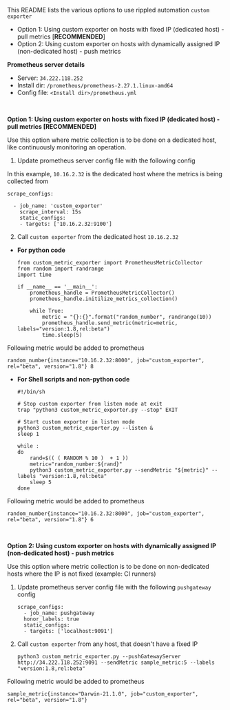This README lists the various options to use rippled automation `custom exporter`

- Option 1: Using custom exporter on hosts with fixed IP (dedicated host) - pull metrics [**RECOMMENDED**]
- Option 2: Using custom exporter on hosts with dynamically assigned IP (non-dedicated host) - push metrics

**Prometheus server details**
- Server: `34.222.118.252` 
- Install dir: `/prometheus/prometheus-2.27.1.linux-amd64`
- Config file: `<Install dir>/prometheus.yml`

<br/>

**Option 1: Using custom exporter on hosts with fixed IP (dedicated host) - pull metrics [RECOMMENDED]**

Use this option where metric collection is to be done on a dedicated host, like continuously monitoring an operation.
1. Update prometheus server config file with the following config
   
In this example, `10.16.2.32` is the dedicated host where the metrics is being collected from
   ```
   scrape_configs:

     - job_name: 'custom_exporter'
       scrape_interval: 15s
       static_configs:
       - targets: ['10.16.2.32:9100']
   ```

2. Call `custom exporter` from the dedicated host `10.16.2.32` 
- **For python code**
    ```
    from custom_metric_exporter import PrometheusMetricCollector
    from random import randrange
    import time
  
    if __name__ == '__main__':
        prometheus_handle = PrometheusMetricCollector()
        prometheus_handle.initilize_metrics_collection()
    
        while True:
            metric = "{}:{}".format("random_number", randrange(10))
            prometheus_handle.send_metric(metric=metric, labels="version:1.8,rel:beta")
            time.sleep(5)
    ```


Following metric would be added to prometheus

`random_number{instance="10.16.2.32:8000", job="custom_exporter", rel="beta", version="1.8"} 8`

- **For Shell scripts and non-python code**
    ```
    #!/bin/sh
      
    # Stop custom exporter from listen mode at exit
    trap "python3 custom_metric_exporter.py --stop" EXIT

    # Start custom exporter in listen mode
    python3 custom_metric_exporter.py --listen &
    sleep 1
    
    while :
    do
        rand=$(( ( RANDOM % 10 )  + 1 ))
        metric="random_number:${rand}"
        python3 custom_metric_exporter.py --sendMetric "${metric}" --labels "version:1.8,rel:beta"
        sleep 5
    done
    ```
    
Following metric would be added to prometheus

`random_number{instance="10.16.2.32:8000", job="custom_exporter", rel="beta", version="1.8"} 6`
 
<br/>

**Option 2: Using custom exporter on hosts with dynamically assigned IP (non-dedicated host) - push metrics**

Use this option where metric collection is to be done on non-dedicated hosts where the IP is not fixed (example: CI runners)
1. Update prometheus server config file with the following `pushgateway` config
   
   ```
   scrape_configs:
     - job_name: pushgateway
     honor_labels: true
     static_configs:
     - targets: ['localhost:9091']
   ```

2. Call `custom exporter` from any host, that doesn't have a fixed IP
    
    `python3 custom_metric_exporter.py --pushGatewayServer http://34.222.118.252:9091 --sendMetric sample_metric:5 --labels "version:1.8,rel:beta"`
   
Following metric would be added to prometheus

`sample_metric{instance="Darwin-21.1.0", job="custom_exporter", rel="beta", version="1.8"}`
